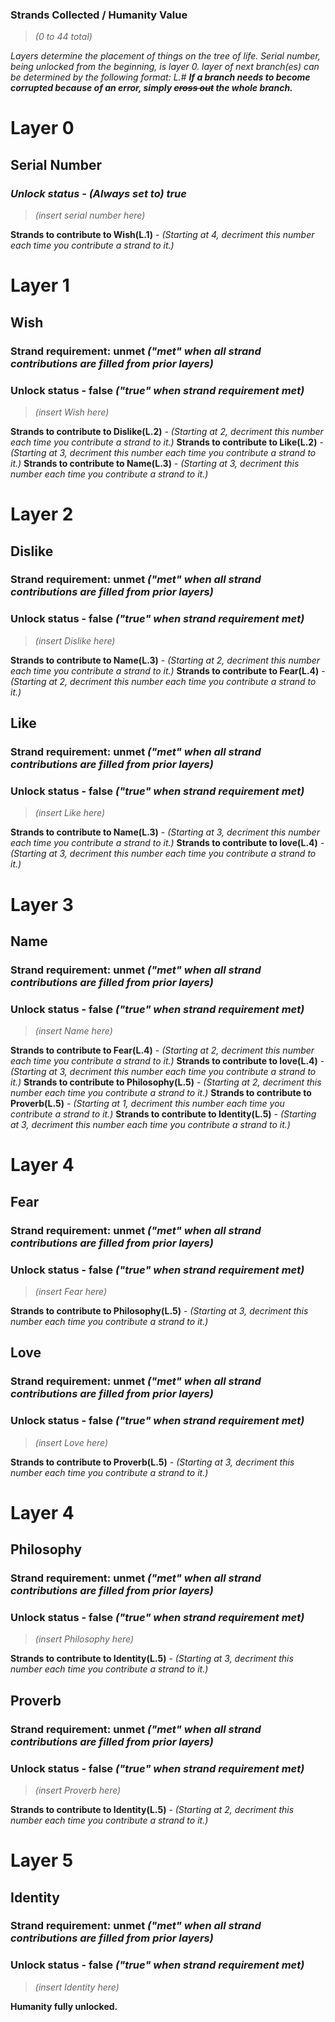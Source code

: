 ### Strands Collected / Humanity Value
> *(0 to 44 total)*

*Layers determine the placement of things on the tree of life. Serial number, being unlocked from the beginning, is layer 0. layer of next branch(es) can be determined by the following format: L.#*
***If a branch needs to become corrupted because of an error, simply ~~cross out~~ the whole branch.***

# Layer 0
## Serial Number
### *Unlock status - (Always set to) true*
> *(insert serial number here)*

**Strands to contribute to Wish(L.1)** - *(Starting at 4, decriment this number each time you contribute a strand to it.)*

# Layer 1
## Wish
### Strand requirement: unmet *("met" when all strand contributions are filled from prior layers)*
### Unlock status - false *("true" when strand requirement met)*
> *(insert Wish here)*

**Strands to contribute to Dislike(L.2)** - *(Starting at 2, decriment this number each time you contribute a strand to it.)*
**Strands to contribute to Like(L.2)** - *(Starting at 3, decriment this number each time you contribute a strand to it.)*
**Strands to contribute to Name(L.3)** - *(Starting at 3, decriment this number each time you contribute a strand to it.)*

# Layer 2
## Dislike
### Strand requirement: unmet *("met" when all strand contributions are filled from prior layers)*
### Unlock status - false *("true" when strand requirement met)*
> *(insert Dislike here)*

**Strands to contribute to Name(L.3)** - *(Starting at 2, decriment this number each time you contribute a strand to it.)*
**Strands to contribute to Fear(L.4)** - *(Starting at 2, decriment this number each time you contribute a strand to it.)*
## Like
### Strand requirement: unmet *("met" when all strand contributions are filled from prior layers)*
### Unlock status - false *("true" when strand requirement met)*
> *(insert Like here)*

**Strands to contribute to Name(L.3)** - *(Starting at 3, decriment this number each time you contribute a strand to it.)*
**Strands to contribute to love(L.4)** - *(Starting at 3, decriment this number each time you contribute a strand to it.)*

# Layer 3
## Name
### Strand requirement: unmet *("met" when all strand contributions are filled from prior layers)*
### Unlock status - false *("true" when strand requirement met)*
> *(insert Name here)*

**Strands to contribute to Fear(L.4)** - *(Starting at 2, decriment this number each time you contribute a strand to it.)*
**Strands to contribute to love(L.4)** - *(Starting at 3, decriment this number each time you contribute a strand to it.)*
**Strands to contribute to Philosophy(L.5)** - *(Starting at 2, decriment this number each time you contribute a strand to it.)*
**Strands to contribute to Proverb(L.5)** - *(Starting at 1, decriment this number each time you contribute a strand to it.)*
**Strands to contribute to Identity(L.5)** - *(Starting at 3, decriment this number each time you contribute a strand to it.)*

# Layer 4
## Fear
### Strand requirement: unmet *("met" when all strand contributions are filled from prior layers)*
### Unlock status - false *("true" when strand requirement met)*
> *(insert Fear here)*

**Strands to contribute to Philosophy(L.5)** - *(Starting at 3, decriment this number each time you contribute a strand to it.)*
## Love
### Strand requirement: unmet *("met" when all strand contributions are filled from prior layers)*
### Unlock status - false *("true" when strand requirement met)*
> *(insert Love here)*

**Strands to contribute to Proverb(L.5)** - *(Starting at 3, decriment this number each time you contribute a strand to it.)*

# Layer 4
## Philosophy
### Strand requirement: unmet *("met" when all strand contributions are filled from prior layers)*
### Unlock status - false *("true" when strand requirement met)*
> *(insert Philosophy here)*

**Strands to contribute to Identity(L.5)** - *(Starting at 3, decriment this number each time you contribute a strand to it.)*
## Proverb
### Strand requirement: unmet *("met" when all strand contributions are filled from prior layers)*
### Unlock status - false *("true" when strand requirement met)*
> *(insert Proverb here)*

**Strands to contribute to Identity(L.5)** - *(Starting at 2, decriment this number each time you contribute a strand to it.)*

# Layer 5

## Identity
### Strand requirement: unmet *("met" when all strand contributions are filled from prior layers)*
### Unlock status - false *("true" when strand requirement met)*
> *(insert Identity here)*

**Humanity fully unlocked.**